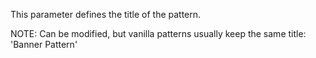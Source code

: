 This parameter defines the title of the pattern.

NOTE: Can be modified, but vanilla patterns usually keep the same title: 'Banner Pattern'
